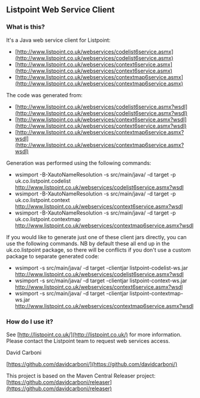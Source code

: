 
Listpoint Web Service Client
--------


### What is this?

It's a Java web service client for Listpoint: 

 * [http://www.listpoint.co.uk/webservices/codelist6service.asmx](http://www.listpoint.co.uk/webservices/codelist6service.asmx)
 * [http://www.listpoint.co.uk/webservices/context6service.asmx](http://www.listpoint.co.uk/webservices/context6service.asmx)
 * [http://www.listpoint.co.uk/webservices/contextmap6service.asmx](http://www.listpoint.co.uk/webservices/contextmap6service.asmx)

The code was generated from:

 * [http://www.listpoint.co.uk/webservices/codelist6service.asmx?wsdl](http://www.listpoint.co.uk/webservices/codelist6service.asmx?wsdl)
 * [http://www.listpoint.co.uk/webservices/context6service.asmx?wsdl](http://www.listpoint.co.uk/webservices/context6service.asmx?wsdl)
 * [http://www.listpoint.co.uk/webservices/contextmap6service.asmx?wsdl](http://www.listpoint.co.uk/webservices/contextmap6service.asmx?wsdl)
 
Generation was performed using the following commands:

 * wsimport -B-XautoNameResolution -s src/main/java/ -d target -p uk.co.listpoint.codelist http://www.listpoint.co.uk/webservices/codelist6service.asmx?wsdl
 * wsimport -B-XautoNameResolution -s src/main/java/ -d target -p uk.co.listpoint.context http://www.listpoint.co.uk/webservices/context6service.asmx?wsdl
 * wsimport -B-XautoNameResolution -s src/main/java/ -d target -p uk.co.listpoint.contextmap http://www.listpoint.co.uk/webservices/contextmap6service.asmx?wsdl

If you would like to generate just one of these client jars directly, you can use the following commands. NB by default these all end up in the uk.co.listpoint package, so there will be conflicts if you don't use a custom package to separate generated code:

 * wsimport -s src/main/java/ -d target -clientjar listpoint-codelist-ws.jar http://www.listpoint.co.uk/webservices/codelist6service.asmx?wsdl
 * wsimport -s src/main/java/ -d target -clientjar listpoint-context-ws.jar http://www.listpoint.co.uk/webservices/context6service.asmx?wsdl
 * wsimport -s src/main/java/ -d target -clientjar listpoint-contextmap-ws.jar http://www.listpoint.co.uk/webservices/contextmap6service.asmx?wsdl


### How do I use it?

See [http://listpoint.co.uk/](http://listpoint.co.uk/) for more information.
Please contact the Listpoint team to request web services access.

		
David Carboni

[https://github.com/davidcarboni/](https://github.com/davidcarboni/)

This project is based on the Maven Central Releaser project: [https://github.com/davidcarboni/releaser](https://github.com/davidcarboni/releaser)
